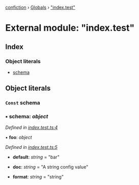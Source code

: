 [confiction](../README.md) › [Globals](../globals.md) › ["index.test"](_index_test_.md)

# External module: "index.test"

## Index

### Object literals

* [schema](_index_test_.md#const-schema)

## Object literals

### `Const` schema

### ▪ **schema**: *object*

*Defined in [index.test.ts:4](https://github.com/leomeloxp/confiction/blob/2fe5908/src/index.test.ts#L4)*

▪ **foo**: *object*

*Defined in [index.test.ts:5](https://github.com/leomeloxp/confiction/blob/2fe5908/src/index.test.ts#L5)*

* **default**: *string* = "bar"

* **doc**: *string* = "A string config value"

* **format**: *string* = "string"
